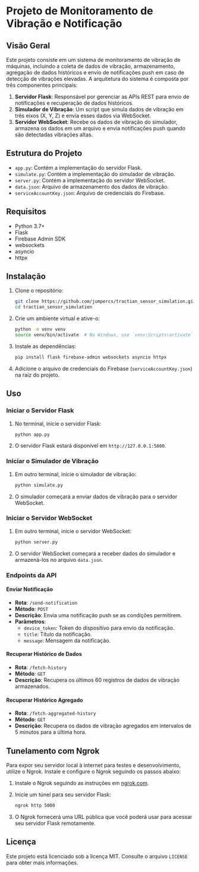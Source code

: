 # Projeto de Monitoramento de Vibração e Notificação

## Visão Geral

Este projeto consiste em um sistema de monitoramento de vibração de máquinas, incluindo a coleta de dados de vibração, armazenamento, agregação de dados históricos e envio de notificações push em caso de detecção de vibrações elevadas. A arquitetura do sistema é composta por três componentes principais:

1. **Servidor Flask**: Responsável por gerenciar as APIs REST para envio de notificações e recuperação de dados históricos.
2. **Simulador de Vibração**: Um script que simula dados de vibração em três eixos (X, Y, Z) e envia esses dados via WebSocket.
3. **Servidor WebSocket**: Recebe os dados de vibração do simulador, armazena os dados em um arquivo e envia notificações push quando são detectadas vibrações altas.

## Estrutura do Projeto

- `app.py`: Contém a implementação do servidor Flask.
- `simulate.py`: Contém a implementação do simulador de vibração.
- `server.py`: Contém a implementação do servidor WebSocket.
- `data.json`: Arquivo de armazenamento dos dados de vibração.
- `serviceAccountKey.json`: Arquivo de credenciais do Firebase.

## Requisitos

- Python 3.7+
- Flask
- Firebase Admin SDK
- websockets
- asyncio
- httpx

## Instalação

1. Clone o repositório:

   ```sh
   git clone https://github.com/jumpercs/tractian_sensor_simulation.git
   cd tractian_sensor_simulation
   ```

2. Crie um ambiente virtual e ative-o:

   ```sh
   python -m venv venv
   source venv/bin/activate  # No Windows, use `venv\Scripts\activate`
   ```

3. Instale as dependências:

   ```sh
   pip install flask firebase-admin websockets asyncio httpx
   ```

4. Adicione o arquivo de credenciais do Firebase (`serviceAccountKey.json`) na raiz do projeto.

## Uso

### Iniciar o Servidor Flask

1. No terminal, inicie o servidor Flask:

   ```sh
   python app.py
   ```

2. O servidor Flask estará disponível em `http://127.0.0.1:5000`.

### Iniciar o Simulador de Vibração

1. Em outro terminal, inicie o simulador de vibração:

   ```sh
   python simulate.py
   ```

2. O simulador começará a enviar dados de vibração para o servidor WebSocket.

### Iniciar o Servidor WebSocket

1. Em outro terminal, inicie o servidor WebSocket:

   ```sh
   python server.py
   ```

2. O servidor WebSocket começará a receber dados do simulador e armazená-los no arquivo `data.json`.

### Endpoints da API

#### Enviar Notificação

- **Rota**: `/send-notification`
- **Método**: `POST`
- **Descrição**: Envia uma notificação push se as condições permitirem.
- **Parâmetros**:
  - `device_token`: Token do dispositivo para envio da notificação.
  - `title`: Título da notificação.
  - `message`: Mensagem da notificação.

#### Recuperar Histórico de Dados

- **Rota**: `/fetch-history`
- **Método**: `GET`
- **Descrição**: Recupera os últimos 60 registros de dados de vibração armazenados.

#### Recuperar Histórico Agregado

- **Rota**: `/fetch-aggregated-history`
- **Método**: `GET`
- **Descrição**: Recupera os dados de vibração agregados em intervalos de 5 minutos para a última hora.

## Tunelamento com Ngrok

Para expor seu servidor local à internet para testes e desenvolvimento, utilize o Ngrok. Instale e configure o Ngrok seguindo os passos abaixo:

1. Instale o Ngrok seguindo as instruções em [ngrok.com](https://ngrok.com/).

2. Inicie um túnel para seu servidor Flask:

   ```sh
   ngrok http 5000
   ```

3. O Ngrok fornecerá uma URL pública que você poderá usar para acessar seu servidor Flask remotamente.

## Licença

Este projeto está licenciado sob a licença MIT. Consulte o arquivo `LICENSE` para obter mais informações.
